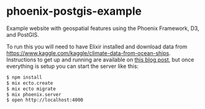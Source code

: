 # phoenix-postgis-example

Example website with geospatial features using the Phoenix Framework, D3, and PostGIS.

To run this you will need to have Elixir installed and download data from https://www.kaggle.com/kaggle/climate-data-from-ocean-ships.
Instructions to get up and running are available on [this blog post][blog-post], but once everything is setup you can start the server like this:

```sh
$ npm install
$ mix ecto.create
$ mix ecto migrate
$ mix phoenix.server
$ open http://localhost:4000
```

[blog-post]: http://wtfleming.github.io/2016/01/28/geospatial-app-elixir-postgis-phoenix/
